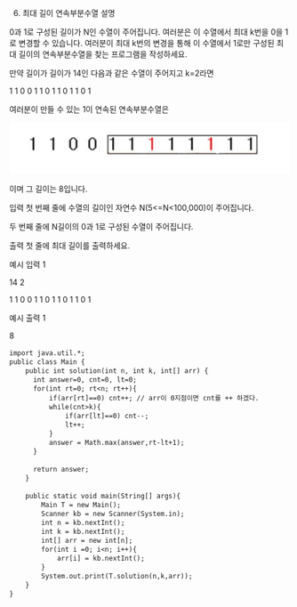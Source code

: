 6. 최대 길이 연속부분수열
   설명

0과 1로 구성된 길이가 N인 수열이 주어집니다. 여러분은 이 수열에서 최대 k번을 0을 1로 변경할 수 있습니다. 여러분이 최대 k번의 변경을 통해 이 수열에서 1로만 구성된 최대 길이의 연속부분수열을 찾는 프로그램을 작성하세요.

만약 길이가 길이가 14인 다음과 같은 수열이 주어지고 k=2라면

1 1 0 0 1 1 0 1 1 0 1 1 0 1

여러분이 만들 수 있는 1이 연속된 연속부분수열은

![Visual Studio Code](/img/최대길이연속부분.png)

이며 그 길이는 8입니다.

입력
첫 번째 줄에 수열의 길이인 자연수 N(5<=N<100,000)이 주어집니다.

두 번째 줄에 N길이의 0과 1로 구성된 수열이 주어집니다.

출력
첫 줄에 최대 길이를 출력하세요.

예시 입력 1

14 2

1 1 0 0 1 1 0 1 1 0 1 1 0 1

예시 출력 1

8

```
import java.util.*;
public class Main {
    public int solution(int n, int k, int[] arr) {
      int answer=0, cnt=0, lt=0;
      for(int rt=0; rt<n; rt++){
          if(arr[rt]==0) cnt++; // arr이 0지점이면 cnt를 ++ 하겠다.
          while(cnt>k){
              if(arr[lt]==0) cnt--;
              lt++;
          }
          answer = Math.max(answer,rt-lt+1);
      }

      return answer;
    }

    public static void main(String[] args){
        Main T = new Main();
        Scanner kb = new Scanner(System.in);
        int n = kb.nextInt();
        int k = kb.nextInt();
        int[] arr = new int[n];
        for(int i =0; i<n; i++){
            arr[i] = kb.nextInt();
        }
        System.out.print(T.solution(n,k,arr));
    }
}
```
